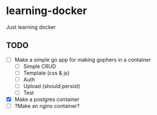 # learning-docker
Just learning docker

## TODO

- [ ] Make a simple go app for making gophers in a container
  - [ ] Simple CRUD
  - [ ] Template (css & js)
  - [ ] Auth
  - [ ] Upload (should persist)
  - [ ] Test
- [x] Make a postgres container
- [ ] ?Make an nginx container?
